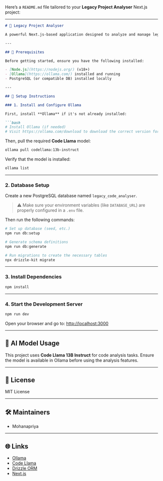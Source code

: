 Here’s a `README.md` file tailored to your **Legacy Project Analyser** Next.js project:

---

````markdown
# 🧠 Legacy Project Analyser

A powerful Next.js-based application designed to analyze and manage legacy codebases using the Code Llama model via [Ollama](https://ollama.com/). This project also utilizes a PostgreSQL database with [Drizzle ORM](https://orm.drizzle.team/) for schema and migration handling.

---

## 🚀 Prerequisites

Before getting started, ensure you have the following installed:

- [Node.js](https://nodejs.org/) (v18+)
- [Ollama](https://ollama.com/) installed and running
- PostgreSQL (or compatible DB) installed locally

---

## 🔧 Setup Instructions

### 1. Install and Configure Ollama

First, install **Ollama** if it's not already installed:

```bash
# Install Ollama (if needed)
# Visit https://ollama.com/download to download the correct version for your OS
````

Then, pull the required **Code Llama** model:

```bash
ollama pull codellama:13b-instruct
```

Verify that the model is installed:

```bash
ollama list
```

---

### 2. Database Setup

Create a new PostgreSQL database named `legacy_code_analyser`.

> ⚠️ Make sure your environment variables (like `DATABASE_URL`) are properly configured in a `.env` file.

Then run the following commands:

```bash
# Set up database (seed, etc.)
npm run db:setup

# Generate schema definitions
npm run db:generate

# Run migrations to create the necessary tables
npx drizzle-kit migrate
```

---

### 3. Install Dependencies

```bash
npm install
```

---

### 4. Start the Development Server

```bash
npm run dev
```

Open your browser and go to: [http://localhost:3000](http://localhost:3000)


---

## 🤖 AI Model Usage

This project uses **Code Llama 13B Instruct** for code analysis tasks. Ensure the model is available in Ollama before using the analysis features.

---

## 📜 License

MIT License

---

## 🛠 Maintainers

* Mohanapriya 

---

## 🌐 Links

* [Ollama](https://ollama.com/)
* [Code Llama](https://ai.meta.com/research/publications/code-llama/)
* [Drizzle ORM](https://orm.drizzle.team/)
* [Next.js](https://nextjs.org/)

```
